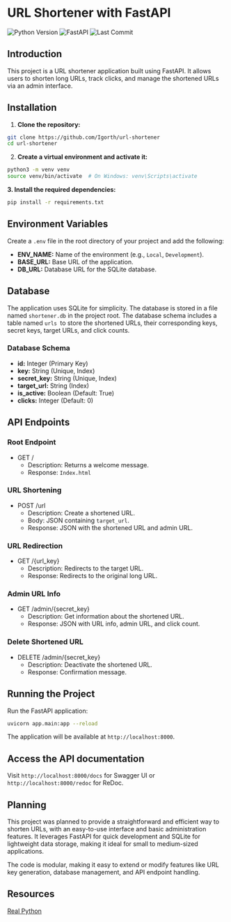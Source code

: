 # URL Shortener with FastAPI

![Python Version](https://img.shields.io/badge/python-3.9+-blue)
![FastAPI](https://img.shields.io/badge/FastAPI-0.70.0-green)
![Last Commit](https://img.shields.io/github/last-commit/Igorth/url-shortener)

## Introduction

This project is a URL shortener application built using FastAPI. 
It allows users to shorten long URLs, track clicks, and manage the shortened URLs via an admin interface.

## Installation

1. **Clone the repository:**

```bash
git clone https://github.com/Igorth/url-shortener
cd url-shortener
```

2. **Create a virtual environment and activate it:**
```bash
python3 -m venv venv
source venv/bin/activate  # On Windows: venv\Scripts\activate
```

**3. Install the required dependencies:**
```bash
pip install -r requirements.txt
```

## Environment Variables
Create a `.env` file in the root directory of your project and add the following:

- **ENV_NAME:** Name of the environment (e.g., `Local`, `Development`).
- **BASE_URL:** Base URL of the application.
- **DB_URL:** Database URL for the SQLite database.

## Database
The application uses SQLite for simplicity. The database is stored in a file named 
`shortener.db` in the project root. The database schema includes a table named `urls `to store the shortened URLs, 
their corresponding keys, secret keys, target URLs, and click counts.

### Database Schema
- **id:** Integer (Primary Key)
- **key:** String (Unique, Index)
- **secret_key:** String (Unique, Index)
- **target_url:** String (Index)
- **is_active:** Boolean (Default: True)
- **clicks:** Integer (Default: 0)

## API Endpoints

### Root Endpoint
- GET /
  - Description: Returns a welcome message.
  - Response: `Index.html`

### URL Shortening
- POST /url
  - Description: Create a shortened URL.
  - Body: JSON containing `target_url`.
  - Response: JSON with the shortened URL and admin URL.

### URL Redirection
- GET /{url_key}
  - Description: Redirects to the target URL.
  - Response: Redirects to the original long URL.

### Admin URL Info
- GET /admin/{secret_key}
  - Description: Get information about the shortened URL.
  - Response: JSON with URL info, admin URL, and click count.

### Delete Shortened URL
- DELETE /admin/{secret_key}
  - Description: Deactivate the shortened URL.
  - Response: Confirmation message.

## Running the Project
Run the FastAPI application:
```bash
uvicorn app.main:app --reload
```
The application will be available at `http://localhost:8000`.

## Access the API documentation

Visit `http://localhost:8000/docs` for Swagger UI or `http://localhost:8000/redoc` for ReDoc.

## Planning
This project was planned to provide a straightforward and efficient way to shorten URLs, 
with an easy-to-use interface and basic administration features. It leverages FastAPI for 
quick development and SQLite for lightweight data storage, making it ideal for small 
to medium-sized applications.

The code is modular, making it easy to extend or modify features like URL key generation, 
database management, and API endpoint handling.

## Resources
[Real Python](https://realpython.com)